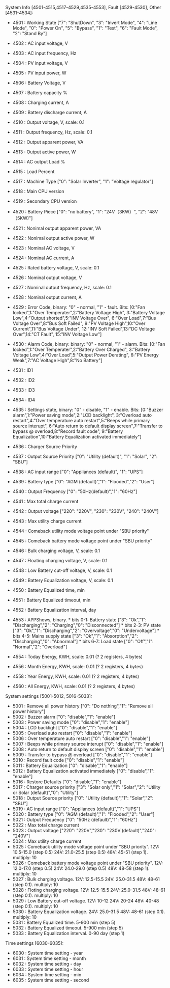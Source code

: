 System Info [4501-4515,4517-4529,4535-4553], Fault [4529-4530], Other [4531-4534]:
- 4501 : Working State ["7": "ShutDown", "3": "Invert Mode", "4": "Line Mode", "0": "Power On", "5": "Bypass", "1": "Test", "6": "Fault Mode", "2": "Stand By"]
- 4502 : AC input voltage, V
- 4503 : AC input frequency, Hz
- 4504 : PV input voltage, V
- 4505 : PV input power, W
- 4506 : Battery Voltage, V
- 4507 : Battery capacity %
- 4508 : Charging current, A
- 4509 : Battery discharge current, A
- 4510 : Output voltage, V, scale: 0.1
- 4511 : Output frequency, Hz, scale: 0.1
- 4512 : Output apparent power, VA
- 4513 : Output active power, W
- 4514 : AC output Load %
- 4515 : Load Percent
- 4517 : Machine Type ["0": "Solar Inverter", "1": "Voltage regulator"]
- 4518 : Main CPU version
- 4519 : Secondary CPU version
- 4520 : Battery Piece ["0": "no battery", "1": "24V（3KW）", "2": "48V（5KW)"]
- 4521 : Nonimal output apparent power, VA
- 4522 : Nonimal output active power, W
- 4523 : Nominal AC voltage, V
- 4524 : Nominal AC current, A
- 4525 : Rated battery voltage, V, scale: 0.1
- 4526 : Nominal output voltage, V
- 4527 : Nominal output frequency, Hz, scale: 0.1
- 4528 : Nominal output current, A
- 4529 : Error Code, binary: "0" - normal, "1" - fault. 
         Bits: [0:"Fan locked",1:"Over Temperater",2:"Battery Voltage High",
		        3:"Battery Voltage Low",4:"Output shorted",5:"INV Voltage Over",
				6:"Over Load",7:"Bus Voltage Over",8:"Bus Soft Failed",
				9:"PV Voltage High",10:"Over Current",11:"Bus Voltage Under",
				12:"INV Soft Failed",13:"DC Voltage Over",14:"CT Fault",
				15:"INV Voltage Low"] 
- 4530 : Alarm Code, binary: binary: "0" - normal, "1" - alarm.
         Bits: [0:"Fan locked",1:"Over Temperater",2:"Battery Over Charged",
		        3:"Battery Voltage Low",4:"Over Load",5:"Output Power Derating",
				6:"PV Energy Weak",7:"AC Voltage High",8:"No Battery"]
- 4531 : ID1
- 4532 : ID2
- 4533 : ID3
- 4534 : ID4
- 4535 : Settings state, binary: "0" - disable, "1" - enable.
         Bits: [0:"Buzzer alarm",1:"Power saving mode",2:"LCD backlight",
                3:"Overload auto restart",4:"Over temperature auto restart",5:"Beeps while primary source interupt",
				6:"Auto return to default display screen",7:"Transfer to bypass @ overload,8:"Record fault code",
				9:"Battery Equalization",10:"Battery Equalization activated immediately"]
- 4536 : Charger Source Priority 
- 4537 : Output Source Priority ["0": "Utility (default)", "1": "Solar", "2": "SBU"]
- 4538 : AC input range ["0": "Appliances (default)", "1": "UPS"]
- 4539 : Battery type ["0": "AGM (default)","1": "Flooded","2": "User"]
- 4540 : Output Frequency ["0": "50Hz(default)","1": "60Hz"]
- 4541 : Max total charge current
- 4542 : Output voltage ["220": "220V", "230": "230V", "240": "240V"]
- 4543 : Max utility charge current
- 4544 : Comeback utility mode voltage point under "SBU priority"
- 4545 : Comeback battery mode voltage point under "SBU priority"
- 4546 : Bulk charging voltage, V, scale: 0.1
- 4547 : Floating charging voltage, V, scale: 0.1
- 4548 : Low Battery cut-off voltage, V, scale: 0.1
- 4549 : Battery Equalization voltage, V, scale: 0.1
- 4550 : Battery Equalized time, min
- 4551 : Battery Equalized timeout, min
- 4552 : Battery Equalization interval, day
- 4553 : APPShows, binary.
         * bits 0-1: Battery state ["3": "Ok","1": "Discharging","2": "Charging","0": "Disconnected"]
         * bits 2-3: PV state ["3": "Ok","1": "Discharging","2": "Overvoltage","0": "Undervoltage"]
         * bits 4-5: Mains supply state ["3": "Ok","1": "Absorption","2": "Discharging","0": "Abnormal"]
         * bits 6-7: Load state ["0": "Off","1": "Normal","2": "Overload"]
		 
- 4554 : Today Energy, KWH, scale: 0.01 (? 2 registers, 4 bytes)
- 4556 : Month Energy, KWH, scale: 0.01 (? 2 registers, 4 bytes)
- 4558 : Year Energy, KWH, scale: 0.01 (? 2 registers, 4 bytes)
- 4560 : All Energy, KWH, scale: 0.01 (? 2 registers, 4 bytes)

System settings [5001-5012, 5016-5033]:
- 5001 : Remove all power history ["0": "Do nothing","1": "Remove all power history"]
- 5002 : Buzzer alarm ["0": "disable","1": "enable"]
- 5003 : Power saving mode ["0": "disable","1": "enable"]
- 5004 : LCD backlight ["0": "disable","1": "enable"]
- 5005 : Overload auto restart ["0": "disable","1": "enable"]
- 5006 : Over temperature auto restart ["0": "disable","1": "enable"]
- 5007 : Beeps while primary source interupt ["0": "disable","1": "enable"]
- 5008 : Auto return to default display screen ["0": "disable","1": "enable"]
- 5009 : Transfer to bypass @ overload ["0": "disable","1": "enable"]
- 5010 : Record fault code ["0": "disable","1": "enable"]
- 5011 : Battery Equalization ["0": "disable","1": "enable"]
- 5012 : Battery Equalization activated immediately ["0": "disable","1": "enable"]
- 5016 : Restore Defaults ["0": "disable","1": "enable"]
- 5017 : Charger source priority ["3": "Solar only","1": "Solar","2": "Utility or Solar (default)","0": "Utility"]
- 5018 : Output Source priority ["0": "Utility (default)","1": "Solar","2": "SBU"]
- 5019 : AC input range ["0": "Appliances (default)","1": "UPS"]
- 5020 : Battery type ["0": "AGM (default)","1": "Flooded","2": "User"]
- 5021 : Output Frequency ["0": "50Hz (default)","1": "60Hz"]
- 5022 : Max total charge current
- 5023 : Output voltage ["220": "220V","230": "230V (default)","240": "240V"]
- 5024 : Max utility charge current
- 5025 : Comeback utility mode voltage point under "SBU priority". 12V: 10.5-15.0 (step 0.5) 24V: 21.0-25.5 (step 0.5) 48V: 45-51 (step 1). multiply: 10
- 5026 : Comeback battery mode voltage point under "SBU priority". 12V: 12.0-17.0 (step 0.5) 24V: 24.0-29.0 (step 0.5) 48V: 48-58 (step 1). multiply: 10
- 5027 : Bulk charging voltage. 12V: 12.5-15.5 24V: 25.0-31.5 48V: 48-61 (step 0.1). multiply: 10
- 5028 : Floting charging voltage. 12V: 12.5-15.5 24V: 25.0-31.5 48V: 48-61 (step 0.1). multiply: 10 
- 5029 : Low Battery cut-off voltage. 12V: 10-12 24V: 20-24 48V: 40-48 (step 0.1). multiply: 10
- 5030 : Battery Equalization voltage. 24V: 25.0-31.5 48V: 48-61 (step 0.1). multiply: 10
- 5031 : Battery Equalized time. 5-900 min (step 5)
- 5032 : Battery Equalized timeout. 5-900 min (step 5)
- 5033 : Battery Equalization interval. 0-90 day (step 1)

Time settings [6030-6035]:
- 6030 : System time setting - year
- 6031 : System time setting - month
- 6032 : System time setting - day
- 6033 : System time setting - hour
- 6034 : System time setting - min
- 6035 : System time setting - second